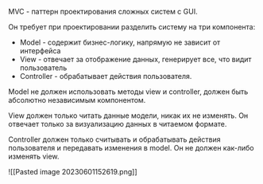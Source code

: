 MVC - паттерн проектирования сложных систем с GUI.

Он требует при проектировании разделить систему на три компонента:
* Model - содержит бизнес-логику, напрямую не зависит от интерфейса
* View - отвечает за отображение данных, генерирует все, что видит пользователь
* Controller - обрабатывает действия пользователя.

Model не должен использовать методы view и controller, должен быть абсолютно независимым компонентом.

View должен только читать данные модели, никак их не изменять. Он отвечает только за визуализацию данных в читаемом формате.

Controller должен только считывать и обрабатывать действия пользователя и передавать изменения в model. Он не должен как-либо изменять view.

![[Pasted image 20230601152619.png]]